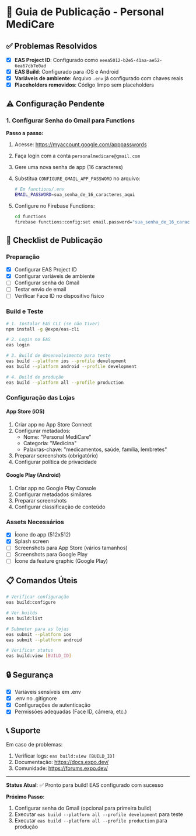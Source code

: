 # 📱 Guia de Publicação - Personal MediCare

## ✅ Problemas Resolvidos

- [x] **EAS Project ID**: Configurado como `eeea5012-b2e5-41aa-ae52-6ea67cb7e0ad`
- [x] **EAS Build**: Configurado para iOS e Android
- [x] **Variáveis de ambiente**: Arquivo `.env` já configurado com chaves reais
- [x] **Placeholders removidos**: Código limpo sem placeholders

## ⚠️ Configuração Pendente

### 1. Configurar Senha do Gmail para Functions

**Passo a passo:**

1. Acesse: https://myaccount.google.com/apppasswords
2. Faça login com a conta `personalmedicare@gmail.com`
3. Gere uma nova senha de app (16 caracteres)
4. Substitua `CONFIGURE_GMAIL_APP_PASSWORD` no arquivo:
   ```bash
   # Em functions/.env
   EMAIL_PASSWORD=sua_senha_de_16_caracteres_aqui
   ```

5. Configure no Firebase Functions:
   ```bash
   cd functions
   firebase functions:config:set email.password="sua_senha_de_16_caracteres_aqui"
   ```

## 🚀 Checklist de Publicação

### Preparação
- [x] Configurar EAS Project ID
- [x] Configurar variáveis de ambiente
- [ ] Configurar senha do Gmail
- [ ] Testar envio de email
- [ ] Verificar Face ID no dispositivo físico

### Build e Teste
```bash
# 1. Instalar EAS CLI (se não tiver)
npm install -g @expo/eas-cli

# 2. Login no EAS
eas login

# 3. Build de desenvolvimento para teste
eas build --platform ios --profile development
eas build --platform android --profile development

# 4. Build de produção
eas build --platform all --profile production
```

### Configuração das Lojas

#### App Store (iOS)
1. Criar app no App Store Connect
2. Configurar metadados:
   - Nome: "Personal MediCare"
   - Categoria: "Medicina"
   - Palavras-chave: "medicamentos, saúde, família, lembretes"
3. Preparar screenshots (obrigatório)
4. Configurar política de privacidade

#### Google Play (Android)
1. Criar app no Google Play Console
2. Configurar metadados similares
3. Preparar screenshots
4. Configurar classificação de conteúdo

### Assets Necessários
- [x] Ícone do app (512x512)
- [x] Splash screen
- [ ] Screenshots para App Store (vários tamanhos)
- [ ] Screenshots para Google Play
- [ ] Ícone da feature graphic (Google Play)

## 📋 Comandos Úteis

```bash
# Verificar configuração
eas build:configure

# Ver builds
eas build:list

# Submeter para as lojas
eas submit --platform ios
eas submit --platform android

# Verificar status
eas build:view [BUILD_ID]
```

## 🔒 Segurança

- [x] Variáveis sensíveis em .env
- [x] .env no .gitignore
- [x] Configurações de autenticação
- [x] Permissões adequadas (Face ID, câmera, etc.)

## 📞 Suporte

Em caso de problemas:
1. Verificar logs: `eas build:view [BUILD_ID]`
2. Documentação: https://docs.expo.dev/
3. Comunidade: https://forums.expo.dev/

---

**Status Atual**: ✅ Pronto para build! EAS configurado com sucesso

**Próximo Passo**: 
1. Configurar senha do Gmail (opcional para primeira build)
2. Executar `eas build --platform all --profile development` para teste
3. Executar `eas build --platform all --profile production` para produção